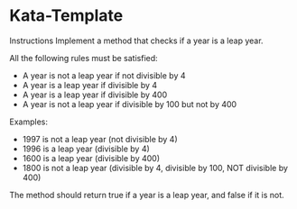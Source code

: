 # Kata-Template

Instructions
Implement a method that checks if a year is a leap year.

All the following rules must be satisfied:
- A year is not a leap year if not divisible by 4
- A year is a leap year if divisible by 4
- A year is a leap year if divisible by 400
- A year is not a leap year if divisible by 100 but not by 400

Examples:
- 1997 is not a leap year (not divisible by 4)
- 1996 is a leap year (divisible by 4)
- 1600 is a leap year (divisible by 400)
- 1800 is not a leap year (divisible by 4, divisible by 100, NOT divisible by 400)

The method should return true if a year is a leap year, and false if it is not.